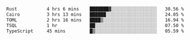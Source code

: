 <!--START_SECTION:waka-->

```txt
Rust           4 hrs 6 mins    ███████▓░░░░░░░░░░░░░░░░░   30.56 %
Cairo          3 hrs 13 mins   ██████░░░░░░░░░░░░░░░░░░░   24.05 %
TOML           2 hrs 16 mins   ████▒░░░░░░░░░░░░░░░░░░░░   16.94 %
TSQL           1 hr            ██░░░░░░░░░░░░░░░░░░░░░░░   07.50 %
TypeScript     45 mins         █▒░░░░░░░░░░░░░░░░░░░░░░░   05.59 %
```

<!--END_SECTION:waka-->